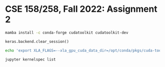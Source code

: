 # CSE 158/258, Fall 2022: Assignment 2

```sh
mamba install -c conda-forge cudatoolkit cudatoolkit-dev
```

```python
keras.backend.clear_session()
```

```sh
echo 'export XLA_FLAGS=--xla_gpu_cuda_data_dir=/opt/conda/pkgs/cuda-toolkit/' > $CONDA_PREFIX/etc/conda/activate.d/activate-cuda-toolkit.sh && chmod +x $CONDA_PREFIX/etc/conda/activate.d/activate-cuda-toolkit.sh
```

```sh
jupyter kernelspec list

```